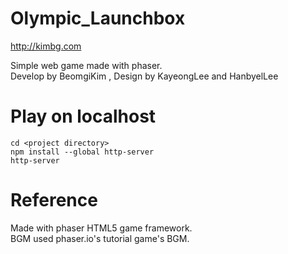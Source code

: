# Olympic_Launchbox
http://kimbg.com

Simple web game made with phaser.<br>
Develop by BeomgiKim , Design by KayeongLee and HanbyelLee

# Play on localhost
```
cd <project directory>
npm install --global http-server
http-server
```

# Reference
Made with phaser HTML5 game framework.<br>
BGM used phaser.io's tutorial game's BGM.
